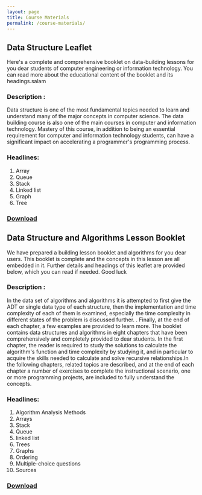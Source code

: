 ```yaml
---
layout: page
title: Course Materials
permalink: /course-materials/
---
```


<!-- * [The International Student's Guide](/static_files/materials/Books/10_The_International_Students_Guide.pdf)
* [The Smarter Student Skills And Strategies for Success at University](/static_files/materials/Books/11_The_Smarter_Student_Skills_And_Strategies_for_Success_at_University.pdf) -->

## Data Structure Leaflet

Here's a complete and comprehensive booklet on data-building lessons for you dear students of computer engineering or information technology. You can read more about the educational content of the booklet and its headings.salam

### Description :

Data structure is one of the most fundamental topics needed to learn and understand many of the major concepts in computer science. The data building course is also one of the main courses in computer and information technology. Mastery of this course, in addition to being an essential requirement for computer and information technology students, can have a significant impact on accelerating a programmer's programming process.
### Headlines:
1. Array
2. Queue
3. Stack
4. Linked list
5. Graph
6. Tree

### [Download](http://dl.p30eng.com/p30eng3/Course-booklet-data-structures-www.P30eng.com.zip)

## Data Structure and Algorithms Lesson Booklet

We have prepared a building lesson booklet and algorithms for you dear users. This booklet is complete and the concepts in this lesson are all embedded in it. Further details and headings of this leaflet are provided below, which you can read if needed. Good luck

### Description :

In the data set of algorithms and algorithms it is attempted to first give the ADT or single data type of each structure, then the implementation and time complexity of each of them is examined, especially the time complexity in different states of the problem is discussed further. . Finally, at the end of each chapter, a few examples are provided to learn more. The booklet contains data structures and algorithms in eight chapters that have been comprehensively and completely provided to dear students. In the first chapter, the reader is required to study the solutions to calculate the algorithm's function and time complexity by studying it, and in particular to acquire the skills needed to calculate and solve recursive relationships.In the following chapters, related topics are described, and at the end of each chapter a number of exercises to complete the instructional scenario, one or more programming projects, are included to fully understand the concepts.

### Headlines:
1. Algorithm Analysis Methods
2. Arrays
3. Stack
4. Queue
5. linked list
6. Trees
7. Graphs
8. Ordering
9. Multiple-choice questions
10. Sources

### [Download](http://dl.p30eng.com/p30eng3/notes-data-structures-and-Algorithms-www.p30eng.com.zip)
